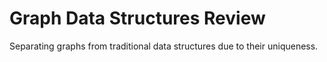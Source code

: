 # Graph Data Structures Review

Separating graphs from traditional data structures due to their uniqueness.

